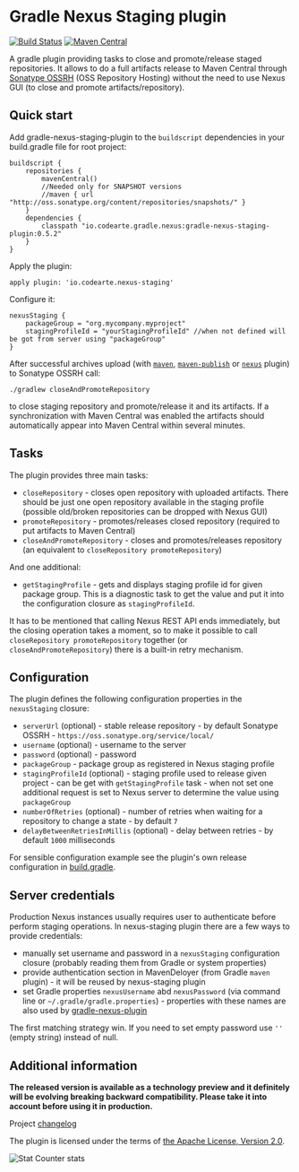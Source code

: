# Gradle Nexus Staging plugin
[![Build Status](https://travis-ci.org/Codearte/gradle-nexus-staging-plugin.svg?branch=master)](https://travis-ci.org/Codearte/gradle-nexus-staging-plugin) [![Maven Central](https://maven-badges.herokuapp.com/maven-central/io.codearte.gradle.nexus/gradle-nexus-staging-plugin/badge.svg)](https://maven-badges.herokuapp.com/maven-central/io.codearte.gradle.nexus/gradle-nexus-staging-plugin)

A gradle plugin providing tasks to close and promote/release staged repositories. It allows to do a full artifacts release to Maven Central through
[Sonatype OSSRH](http://central.sonatype.org/pages/ossrh-guide.html) (OSS Repository Hosting) without the need to use Nexus GUI (to close and promote
artifacts/repository).

## Quick start

Add gradle-nexus-staging-plugin to the `buildscript` dependencies in your build.gradle file for root project:

    buildscript {
        repositories {
            mavenCentral()
            //Needed only for SNAPSHOT versions
            //maven { url "http://oss.sonatype.org/content/repositories/snapshots/" }
        }
        dependencies {
            classpath "io.codearte.gradle.nexus:gradle-nexus-staging-plugin:0.5.2"
        }
    }

Apply the plugin:

    apply plugin: 'io.codearte.nexus-staging'

Configure it:

    nexusStaging {
        packageGroup = "org.mycompany.myproject"
        stagingProfileId = "yourStagingProfileId" //when not defined will be got from server using "packageGroup"
    }

After successful archives upload (with [`maven`](https://gradle.org/docs/current/userguide/maven_plugin.html), 
[`maven-publish`](https://gradle.org/docs/current/userguide/publishing_maven.html) or 
[`nexus`](https://github.com/bmuschko/gradle-nexus-plugin/) plugin) to Sonatype OSSRH call:

    ./gradlew closeAndPromoteRepository

to close staging repository and promote/release it and its artifacts. If a synchronization with Maven Central was enabled the artifacts should
automatically appear into Maven Central within several minutes.

## Tasks

The plugin provides three main tasks:

 - `closeRepository` - closes open repository with uploaded artifacts. There should be just one open repository available in the staging profile
(possible old/broken repositories can be dropped with Nexus GUI)
 - `promoteRepository` - promotes/releases closed repository (required to put artifacts to Maven Central)
 - `closeAndPromoteRepository` - closes and promotes/releases repository (an equivalent to `closeRepository promoteRepository`)
 
And one additional:

 - `getStagingProfile` - gets and displays staging profile id for given package group. This is a diagnostic task to get the value and put it
into the configuration closure as `stagingProfileId`.

It has to be mentioned that calling Nexus REST API ends immediately, but the closing operation takes a moment, so to make it possible to call
`closeRepository promoteRepository` together (or `closeAndPromoteRepository`) there is a built-in retry mechanism.

## Configuration

The plugin defines the following configuration properties in the `nexusStaging` closure:

 - `serverUrl` (optional) - stable release repository - by default Sonatype OSSRH - `https://oss.sonatype.org/service/local/`
 - `username` (optional) - username to the server 
 - `password` (optional) - password
 - `packageGroup` - package group as registered in Nexus staging profile
 - `stagingProfileId` (optional) - staging profile used to release given project - can be get with `getStagingProfile` task - when not set
one additional request is set to Nexus server to determine the value using `packageGroup`
 - `numberOfRetries` (optional) - number of retries when waiting for a repository to change a state - by default `7`
 - `delayBetweenRetriesInMillis` (optional) - delay between retries - by default `1000` milliseconds

For sensible configuration example see the plugin's own release configuration in [build.gradle](build.gradle).

## Server credentials

Production Nexus instances usually requires user to authenticate before perform staging operations. In nexus-staging plugin there are a few ways to
provide credentials:
 - manually set username and password in a `nexusStaging` configuration closure (probably reading them from Gradle or system properties)
 - provide authentication section in MavenDeloyer (from Gradle `maven` plugin) - it will be reused by nexus-staging plugin
 - set Gradle properties `nexusUsername` abd `nexusPassword` (via command line or `~/.gradle/gradle.properties`) - properties with these names are
also used by [gradle-nexus-plugin](https://github.com/bmuschko/gradle-nexus-plugin/)

The first matching strategy win. If you need to set empty password use `''` (empty string) instead of null. 

## Additional information 

**The released version is available as a technology preview and it definitely will be evolving breaking backward compatibility. Please take it into
account before using it in production.**

Project [changelog](https://github.com/Codearte/gradle-nexus-staging-plugin/releases)

The plugin is licensed under the terms of [the Apache License, Version 2.0](https://www.apache.org/licenses/LICENSE-2.0.txt).

![Stat Counter stats](https://c.statcounter.com/10347937/0/98ac55b0/0/)
